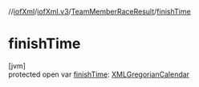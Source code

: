 //[iofXml](../../../index.md)/[iofXml.v3](../index.md)/[TeamMemberRaceResult](index.md)/[finishTime](finish-time.md)

# finishTime

[jvm]\
protected open var [finishTime](finish-time.md): [XMLGregorianCalendar](https://docs.oracle.com/javase/8/docs/api/javax/xml/datatype/XMLGregorianCalendar.html)
